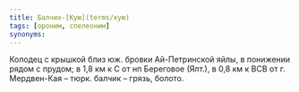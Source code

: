 ```yaml
---
title: Балчих-[Кую](terms/кую)
tags: [ороним, спелеоним]
synonyms:
---
```


Колодец с крышкой близ юж. бровки Ай-Петринской яйлы, в понижении рядом с
прудом; в 1,8 км к С от нп Береговое (Ялт.), в 0,8 км к ВСВ от г. Мердвен-Кая –
тюрк. балчик – грязь, болото.
